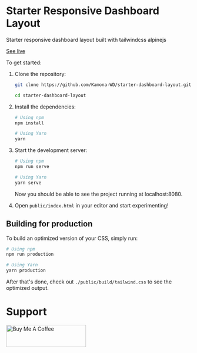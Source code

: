 # Starter Responsive Dashboard Layout

Starter responsive dashboard layout built with tailwindcss alpinejs

[See live](https://kamona-wd.github.io/starter-dashboard-layout/)

To get started:

1. Clone the repository:

   ```bash
   git clone https://github.com/Kamona-WD/starter-dashboard-layout.git

   cd starter-dashboard-layout
   ```

2. Install the dependencies:

   ```bash
   # Using npm
   npm install

   # Using Yarn
   yarn
   ```

3. Start the development server:

   ```bash
   # Using npm
   npm run serve

   # Using Yarn
   yarn serve
   ```

   Now you should be able to see the project running at localhost:8080.

4. Open `public/index.html` in your editor and start experimenting!

## Building for production

To build an optimized version of your CSS, simply run:

```bash
# Using npm
npm run production

# Using Yarn
yarn production
```

After that's done, check out `./public/build/tailwind.css` to see the optimized output.

# Support
<a href="https://www.buymeacoffee.com/ahmedkamel" target="_blank"><img src="https://cdn.buymeacoffee.com/buttons/v2/default-yellow.png" alt="Buy Me A Coffee" style="height: 60px !important;width: 217px !important;" ></a>


